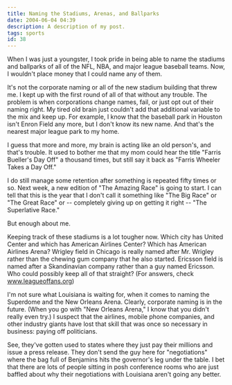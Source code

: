 ```yaml
---
title: Naming the Stadiums, Arenas, and Ballparks
date: 2004-06-04 04:39
description: A description of my post.
tags: sports
id: 38
---
```

When I was just a youngster, I took pride in being able to name the stadiums and ballparks of all of the NFL, NBA, and major league baseball teams.  Now, I wouldn't place money that I could name any of them.

It's not the corporate naming or all of the new stadium building that threw me.  I kept up with the first round of all of that without any trouble.  The problem is when corporations change names, fail, or just opt out of their naming right.  My tired old brain just couldn't add that additional variable to the mix and keep up.  For example, I know that the baseball park in Houston isn't Enron Field any more, but I don't know its new name.  And that's the nearest major league park to my home.

I guess that more and more, my brain is acting like an old person's, and that's trouble.  It used to bother me that my mom could hear the title "Farris Bueller's Day Off" a thousand times, but still say it back as "Farris Wheeler Takes a Day Off."  

I do still manage some retention after something is repeated fifty times or so.  Next week, a new edition of "The Amazing Race" is going to start.  I can tell that this is the year that I don't call it something like "The Big Race" or "The Great Race" or -- completely giving up on getting it right -- "The Superlative Race."

But enough about me.

Keeping track of these stadiums is a lot tougher now.  Which city has United Center and which has American Airlines Center?  Which has American Airlines Arena?  Wrigley field in Chicago is really named after Mr. Wrigley rather than the chewing gum company that he also started.  Ericsson field is named after a Skandinavian company rather than a guy named Ericsson.  Who could possibly keep all of that straight?  (For answers, check 
<a href="http://www.leagueoffans.org/nbanamingrights.html">www.leagueoffans.org</a>)

I'm not sure what Louisiana is waiting for, when it comes to naming the Superdome and the New Orleans Arena.  Clearly, corporate naming is in the future.  (When you go with "New Orleans Arena," I know that you didn't really even try.)  I suspect that the airlines, mobile phone companies, and other industry giants have lost that skill that was once so necessary in business:  paying off politicians.  

See, they've gotten used to states where they just pay their millions and issue a press release.  They don't send the guy here for "negotiations" where the bag full of Benjamins hits the governor's leg under the table.  I bet that there are lots of people sitting in posh conference rooms who are just baffled about why their negotiations with Louisiana aren't going any better.



